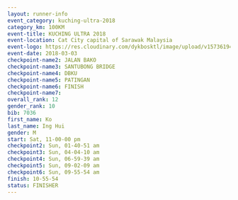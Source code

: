 ```yaml
---
layout: runner-info 
event_category: kuching-ultra-2018 
category_km: 100KM 
event-title: KUCHING ULTRA 2018 
event-location: Cat City capital of Sarawak Malaysia 
event-logo: https://res.cloudinary.com/dykbosktl/image/upload/v1573619473/Logo/kuching-ultra-2018-logo_tlpvm5.png 
event-date: 2018-03-03 
checkpoint-name2: JALAN BAKO 
checkpoint-name3: SANTUBONG BRIDGE 
checkpoint-name4: DBKU 
checkpoint-name5: PATINGAN 
checkpoint-name6: FINISH
checkpoint-name7: 
overall_rank: 12
gender_rank: 10
bib: 7036
first_name: Ko
last_name: Ing Hui
gender: M
start: Sat, 11-00-00 pm
checkpoint2: Sun, 01-40-51 am
checkpoint3: Sun, 04-04-10 am
checkpoint4: Sun, 06-59-39 am
checkpoint5: Sun, 09-02-09 am
checkpoint6: Sun, 09-55-54 am
finish: 10-55-54
status: FINISHER
---
```


